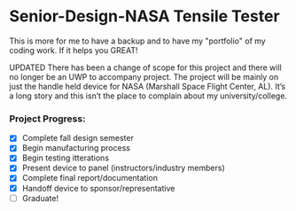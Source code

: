 # Senior-Design-NASA Tensile Tester

This is more for me to have a backup and to have my "portfolio" of my coding work. If it helps you GREAT!

UPDATED
There has been a change of scope for this project and there will no longer be an UWP to accompany project. The project will be mainly on 
just the handle held device for NASA (Marshall Space Flight Center, AL). It’s a long story and this isn’t the place to complain about my 
university/college.

### Project Progress:
- [X] Complete fall design semester
- [X] Begin manufacturing process
- [X] Begin testing itterations
- [X] Present device to panel (instructors/industry members)
- [X] Complete final report/documentation
- [X] Handoff device to sponsor/representative
- [ ] Graduate!
